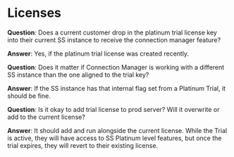 # Licenses

**Question**: Does a current customer drop in the platinum trial license key into their current SS instance to receive the connection manager feature?

**Answer**: Yes, if the platinum trial license was created recently.

 

**Question**: Does it matter if Connection Manager is working with a different SS instance than the one aligned to the trial key?

**Answer**: If the SS instance has that internal flag set from a Platinum Trial, it should be fine.



**Question**: Is it okay to add trial license to prod server? Will it overwrite or add to the current license?

**Answer**: It should add and run alongside the current license. While the Trial is active, they will have access to SS Platinum level features, but once the trial expires, they will revert to their existing license.